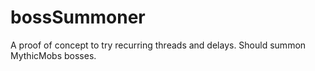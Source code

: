 # bossSummoner
A proof of concept to try recurring threads and delays. Should summon MythicMobs bosses.
